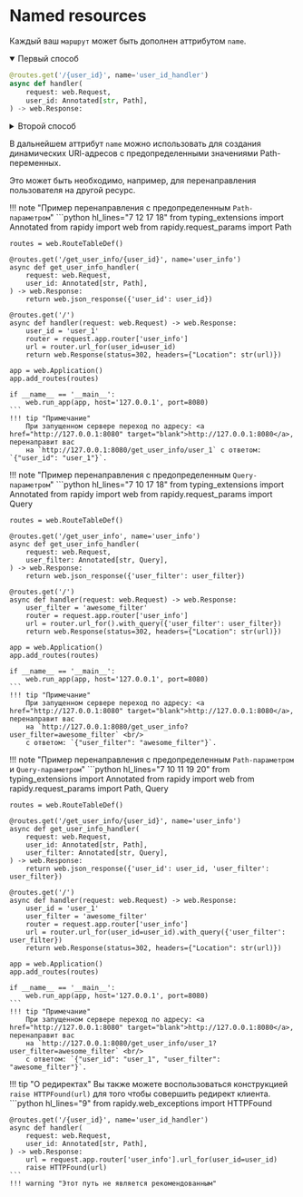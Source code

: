 # Named resources

Каждый ваш `маршрут` может быть дополнен аттрибутом `name`.

<details open>
<summary>Первый способ</summary>

```python hl_lines="1"
@routes.get('/{user_id}', name='user_id_handler')
async def handler(
    request: web.Request,
    user_id: Annotated[str, Path],
) -> web.Response:
```
</details>

<details>
<summary>Второй способ</summary>

```python hl_lines="6"
async def handler(
    request: web.Request,
    user_id: Annotated[str, Path],
) -> web.Response:

app.add_routes([web.get('/{user_id}', handler, name='user_id_handler')])
```
</details>

В дальнейшем аттрибут `name` можно использовать для создания динамических URl-адресов с предопределенными значениями Path-переменных.

Это может быть необходимо, например, для перенаправления пользователя на другой ресурс.

!!! note "Пример перенаправления с предопределенным <code>Path-параметром</code>"
    ```python hl_lines="7 12 17 18"
    from typing_extensions import Annotated
    from rapidy import web
    from rapidy.request_params import Path
    
    routes = web.RouteTableDef()
    
    @routes.get('/get_user_info/{user_id}', name='user_info')
    async def get_user_info_handler(
        request: web.Request,
        user_id: Annotated[str, Path],
    ) -> web.Response:
        return web.json_response({'user_id': user_id})
    
    @routes.get('/')
    async def handler(request: web.Request) -> web.Response:
        user_id = 'user_1'
        router = request.app.router['user_info']
        url = router.url_for(user_id=user_id)
        return web.Response(status=302, headers={"Location": str(url)})
    
    app = web.Application()
    app.add_routes(routes)
    
    if __name__ == '__main__':
        web.run_app(app, host='127.0.0.1', port=8080)
    ```
    !!! tip "Примечание"
        При запущенном сервере переход по адресу: <a href="http://127.0.0.1:8080" target="blank">http://127.0.0.1:8080</a>, перенаправит вас 
        на `http://127.0.0.1:8080/get_user_info/user_1` с ответом: `{"user_id": "user_1"}`.

!!! note "Пример перенаправления с предопределенным <code>Query-параметром</code>"
    ```python hl_lines="7 10 17 18"
    from typing_extensions import Annotated
    from rapidy import web
    from rapidy.request_params import Query
    
    routes = web.RouteTableDef()
    
    @routes.get('/get_user_info', name='user_info')
    async def get_user_info_handler(
        request: web.Request,
        user_filter: Annotated[str, Query],
    ) -> web.Response:
        return web.json_response({'user_filter': user_filter})
    
    @routes.get('/')
    async def handler(request: web.Request) -> web.Response:
        user_filter = 'awesome_filter'
        router = request.app.router['user_info']
        url = router.url_for().with_query({'user_filter': user_filter})
        return web.Response(status=302, headers={"Location": str(url)})
    
    app = web.Application()
    app.add_routes(routes)
    
    if __name__ == '__main__':
        web.run_app(app, host='127.0.0.1', port=8080)
    ```
    !!! tip "Примечание"
        При запущенном сервере переход по адресу: <a href="http://127.0.0.1:8080" target="blank">http://127.0.0.1:8080</a>, перенаправит вас 
        на `http://127.0.0.1:8080/get_user_info?user_filter=awesome_filter` <br/>
        с ответом: `{"user_filter": "awesome_filter"}`.

!!! note "Пример перенаправления с предопределенным <code>Path-параметром</code> и <code>Query-параметром</code>"
    ```python hl_lines="7 10 11 19 20"
    from typing_extensions import Annotated
    from rapidy import web
    from rapidy.request_params import Path, Query
    
    routes = web.RouteTableDef()
    
    @routes.get('/get_user_info/{user_id}', name='user_info')
    async def get_user_info_handler(
        request: web.Request,
        user_id: Annotated[str, Path],
        user_filter: Annotated[str, Query],
    ) -> web.Response:
        return web.json_response({'user_id': user_id, 'user_filter': user_filter})
    
    @routes.get('/')
    async def handler(request: web.Request) -> web.Response:
        user_id = 'user_1'
        user_filter = 'awesome_filter'
        router = request.app.router['user_info']
        url = router.url_for(user_id=user_id).with_query({'user_filter': user_filter})
        return web.Response(status=302, headers={"Location": str(url)})
    
    app = web.Application()
    app.add_routes(routes)
    
    if __name__ == '__main__':
        web.run_app(app, host='127.0.0.1', port=8080)
    ```
    !!! tip "Примечание"
        При запущенном сервере переход по адресу: <a href="http://127.0.0.1:8080" target="blank">http://127.0.0.1:8080</a>, перенаправит вас 
        на `http://127.0.0.1:8080/get_user_info/user_1?user_filter=awesome_filter` <br/>
        с ответом: `{"user_id": "user_1", "user_filter": "awesome_filter"}`.

!!! tip "О редиректах"
    Вы также можете воспользоваться конструкцией `raise HTTPFound(url)` для того чтобы совершить редирект клиента.
    ```python hl_lines="9"
    from rapidy.web_exceptions import HTTPFound

    @routes.get('/{user_id}', name='user_id_handler')
    async def handler(
        request: web.Request,
        user_id: Annotated[str, Path],
    ) -> web.Response:
        url = request.app.router['user_info'].url_for(user_id=user_id)
        raise HTTPFound(url)
    ```
    !!! warning "Этот путь не является рекомендованным"
